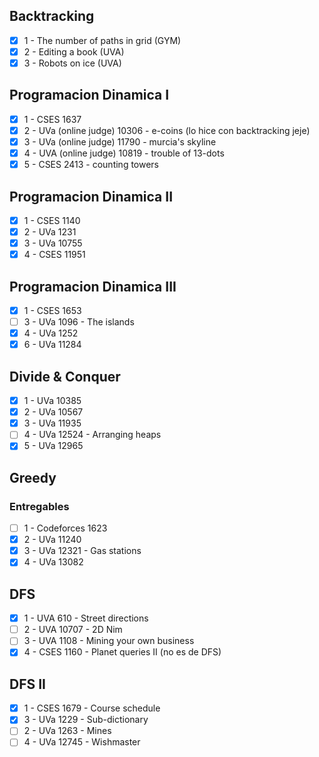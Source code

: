 ## Backtracking
- [x] 1 - The number of paths in grid (GYM)
- [x] 2 - Editing a book (UVA)
- [x] 3 - Robots on ice (UVA)

## Programacion Dinamica I
- [x] 1 - CSES 1637
- [x] 2 - UVa (online judge) 10306 - e-coins (lo hice con backtracking jeje)
- [x] 3 - UVa (online judge) 11790 - murcia's skyline
- [x] 4 - UVA (online judge) 10819 - trouble of 13-dots
- [x] 5 - CSES 2413 - counting towers

## Programacion Dinamica II
- [x] 1 - CSES 1140
- [x] 2 - UVa  1231
- [x] 3 - UVa  10755
- [x] 4 - CSES 11951

## Programacion Dinamica III
- [x] 1 - CSES 1653
- [ ] 3 - UVa 1096 - The islands
- [x] 4 - UVa 1252
- [x] 6 - UVa 11284

## Divide & Conquer
- [x] 1 - UVa 10385
- [x] 2 - UVa 10567
- [x] 3 - UVa 11935
- [ ] 4 - UVa 12524 - Arranging heaps
- [x] 5 - UVa 12965

## Greedy
### Entregables
- [ ] 1 - Codeforces 1623
- [x] 2 - UVa 11240
- [x] 3 - UVa 12321 - Gas stations
- [x] 4 - UVa 13082

## DFS
- [x] 1 - UVA 610 - Street directions 
- [ ] 2 - UVA 10707 - 2D Nim
- [ ] 3 - UVA 1108 - Mining your own business
- [x] 4 - CSES 1160 - Planet queries II (no es de DFS)

## DFS II
- [x] 1 - CSES 1679 - Course schedule
- [x] 3 - UVa 1229 - Sub-dictionary
- [ ] 2 - UVa 1263 - Mines
- [ ] 4 - UVa 12745 - Wishmaster  